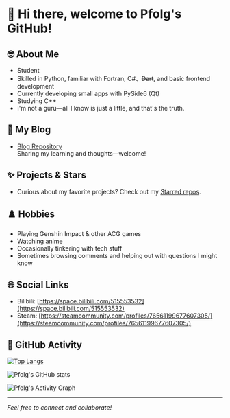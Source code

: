 # 👋 Hi there, welcome to Pfolg's GitHub!

## 🤓 About Me
- Student
- Skilled in Python, familiar with Fortran, C#、~~Dart~~, and basic frontend development
- Currently developing small apps with PySide6 (Qt)
- Studying C++
- I'm not a guru—all I know is just a little, and that's the truth.

## 📘 My Blog
- [Blog Repository](https://github.com/Pfolg/PfolgBlog)  
  Sharing my learning and thoughts—welcome!

## ✨ Projects & Stars
+ Curious about my favorite projects? Check out my [Starred repos](https://github.com/Pfolg?tab=stars).

## ♟️ Hobbies
- Playing Genshin Impact & other ACG games
- Watching anime
- Occasionally tinkering with tech stuff
- Sometimes browsing comments and helping out with questions I might know

## 🌐 Social Links
- Bilibili: [https://space.bilibili.com/515553532](https://space.bilibili.com/515553532)
- Steam: [https://steamcommunity.com/profiles/76561199677607305/](https://steamcommunity.com/profiles/76561199677607305/)

## 📅 GitHub Activity

[![Top Langs](https://github-readme-stats.vercel.app/api/top-langs/?username=Pfolg)](https://github.com/anuraghazra/github-readme-stats)

![Pfolg's GitHub stats](https://github-readme-stats.vercel.app/api?username=Pfolg&show_icons=true&theme=vue)

![Pfolg's Activity Graph](https://github-readme-activity-graph.vercel.app/graph?username=Pfolg&theme=github-compact)

---

_Feel free to connect and collaborate!_
